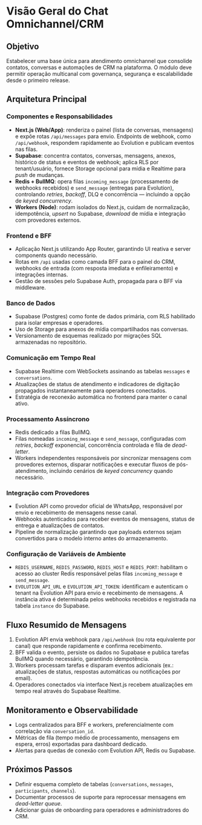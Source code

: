 # Visão Geral do Chat Omnichannel/CRM

## Objetivo
Estabelecer uma base única para atendimento omnichannel que consolide contatos, conversas e automações de CRM na plataforma. O módulo deve permitir operação multicanal com governança, segurança e escalabilidade desde o primeiro release.

## Arquitetura Principal

### Componentes e Responsabilidades
- **Next.js (Web/App)**: renderiza o painel (lista de conversas, mensagens) e expõe rotas `/api/messages` para envio. Endpoints de webhook, como `/api/webhook`, respondem rapidamente ao Evolution e publicam eventos nas filas.
- **Supabase**: concentra contatos, conversas, mensagens, anexos, histórico de status e eventos de webhook; aplica RLS por tenant/usuário, fornece Storage opcional para mídia e Realtime para _push_ de mudanças.
- **Redis + BullMQ**: opera filas `incoming_message` (processamento de webhooks recebidos) e `send_message` (entregas para Evolution), controlando _retries_, _backoff_, DLQ e concorrência — incluindo a opção de _keyed concurrency_.
- **Workers (Node)**: rodam isolados do Next.js, cuidam de normalização, idempotência, _upsert_ no Supabase, _download_ de mídia e integração com provedores externos.

### Frontend e BFF
- Aplicação Next.js utilizando App Router, garantindo UI reativa e server components quando necessário.
- Rotas em `/api` usadas como camada BFF para o painel do CRM, webhooks de entrada (com resposta imediata e enfileiramento) e integrações internas.
- Gestão de sessões pelo Supabase Auth, propagada para o BFF via middleware.

### Banco de Dados
- Supabase (Postgres) como fonte de dados primária, com RLS habilitado para isolar empresas e operadores.
- Uso de Storage para anexos de mídia compartilhados nas conversas.
- Versionamento de esquemas realizado por migrações SQL armazenadas no repositório.

### Comunicação em Tempo Real
- Supabase Realtime com WebSockets assinando as tabelas `messages` e `conversations`.
- Atualizações de status de atendimento e indicadores de digitação propagados instantaneamente para operadores conectados.
- Estratégia de reconexão automática no frontend para manter o canal ativo.

### Processamento Assíncrono
- Redis dedicado a filas BullMQ.
- Filas nomeadas `incoming_message` e `send_message`, configuradas com _retries_, _backoff_ exponencial, concorrência controlada e fila de _dead-letter_.
- Workers independentes responsáveis por sincronizar mensagens com provedores externos, disparar notificações e executar fluxos de pós-atendimento, incluindo cenários de _keyed concurrency_ quando necessário.

### Integração com Provedores
- Evolution API como provedor oficial de WhatsApp, responsável por envio e recebimento de mensagens nesse canal.
- Webhooks autenticados para receber eventos de mensagens, status de entrega e atualizações de contatos.
- Pipeline de normalização garantindo que payloads externos sejam convertidos para o modelo interno antes do armazenamento.

### Configuração de Variáveis de Ambiente
- `REDIS_USERNAME`, `REDIS_PASSWORD`, `REDIS_HOST` e `REDIS_PORT`: habilitam o acesso ao cluster Redis responsável pelas filas `incoming_message` e `send_message`.
- `EVOLUTION_API_URL` e `EVOLUTION_API_TOKEN`: identificam e autenticam o tenant na Evolution API para envio e recebimento de mensagens. A instância ativa é determinada pelos webhooks recebidos e registrada na tabela `instance` do Supabase.

## Fluxo Resumido de Mensagens
1. Evolution API envia webhook para `/api/webhook` (ou rota equivalente por canal) que responde rapidamente e confirma recebimento.
2. BFF valida o evento, persiste os dados no Supabase e publica tarefas BullMQ quando necessário, garantindo idempotência.
3. Workers processam tarefas e disparam eventos adicionais (ex.: atualizações de status, respostas automáticas ou notificações por email).
4. Operadores conectados via interface Next.js recebem atualizações em tempo real através do Supabase Realtime.

## Monitoramento e Observabilidade
- Logs centralizados para BFF e workers, preferencialmente com correlação via `conversation_id`.
- Métricas de fila (tempo médio de processamento, mensagens em espera, erros) exportadas para dashboard dedicado.
- Alertas para quedas de conexão com Evolution API, Redis ou Supabase.

## Próximos Passos
- Definir esquema completo de tabelas (`conversations`, `messages`, `participants`, `channels`).
- Documentar processos de suporte para reprocessar mensagens em _dead-letter queue_.
- Adicionar guias de onboarding para operadores e administradores do CRM.
